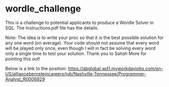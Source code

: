 # wordle_challenge
This is a challenge to potential applicants to produce a Wordle Solver in SQL.
The Instructions.pdf file has the details.

Note:  The idea is to write your proc so that it is the best possible solution for any one word (on average).  Your code should not assume that every word will be played only once, even though I will in fact be solving every word only a single time to test your solution.   Thank you to Satish More for pointing this out!

Below is a link to the position:
https://abglobal.wd1.myworkdayjobs.com/en-US/alliancebernsteincareers/job/Nashville-Tennessee/Programmer-Analyst_R0006929
